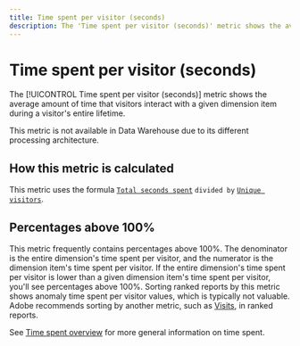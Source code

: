 ```yaml
---
title: Time spent per visitor (seconds)
description: The 'Time spent per visitor (seconds)' metric shows the average amount of time that visitors interact with a given dimension item during a visitor's entire lifetime.
---
```


# Time spent per visitor (seconds)

The [!UICONTROL Time spent per visitor (seconds)] metric shows the average amount of time that visitors interact with a given dimension item during a visitor's entire lifetime.

This metric is not available in Data Warehouse due to its different processing architecture.

## How this metric is calculated

This metric uses the formula [`Total seconds spent`](total-seconds-spent.md) `divided by` [`Unique visitors`](unique-visitors.md).

## Percentages above 100%

This metric frequently contains percentages above 100%. The denominator is the entire dimension's time spent per visitor, and the numerator is the dimension item's time spent per visitor. If the entire dimension's time spent per visitor is lower than a given dimension item's time spent per visitor, you'll see percentages above 100%. Sorting ranked reports by this metric shows anomaly time spent per visitor values, which is typically not valuable. Adobe recommends sorting by another metric, such as [Visits](visits.md), in ranked reports.

See [Time spent overview](time-spent.md) for more general information on time spent.
